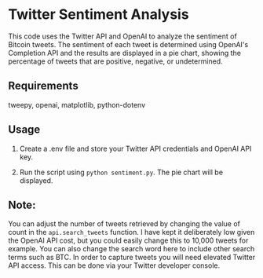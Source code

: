 # Twitter Sentiment Analysis
This code uses the Twitter API and OpenAI to analyze the sentiment of Bitcoin tweets. The sentiment of each tweet is determined using OpenAI's Completion API and the results are displayed in a pie chart, showing the percentage of tweets that are positive, negative, or undetermined.

## Requirements
tweepy,
openai,
matplotlib,
python-dotenv


## Usage
1. Create a .env file and store your Twitter API credentials and OpenAI API key.

2. Run the script using `python sentiment.py`. The pie chart will be displayed.

## Note: 
You can adjust the number of tweets retrieved by changing the value of count in the `api.search_tweets` function. I have kept it deliberately low given the OpenAI API cost, but you could easily change this to 10,000 tweets for example. You can also change the search word here to include other search terms such as BTC. In order to capture tweets you will need elevated Twitter API access. This can be done via your Twitter developer console.